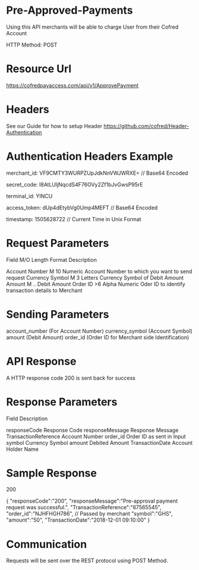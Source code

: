 # Pre-Approved-Payments

Using this API merchants will be able to charge User from their Cofred Account

HTTP Method: POST

# Resource Url

https://cofredpayaccess.com/api/v1/ApprovePayment

# Headers

See our Guide for how to setup Header https://github.com/cofred/Header-Authentication

# Authentication Headers Example

merchant_id: VF9CMTY3WURPZUpJdkNnVWJWRXE=   // Base64 Encoded

secret_code: I8AtLUljNqcdS4F76OVy2Zf1bJvGwsP95rE

terminal_id: YINCU

access_token: dUp4dEtybVg0Ump4MEFT  // Base64 Encoded

timestamp: 1505628722 // Current Time in Unix Format

# Request Parameters

Field	M/O	Length	Format	Description

Account Number M	10 Numeric 	Account Number to which you want to send request
Currency Symbol M 3 Letters Currency Symbol of Debit Amount
Amount M .. Debit Amount
Order ID >6 Alpha Numeric Oder ID to identify transaction details to Merchant

# Sending Parameters

account_number (For Account Number)
currency_symbol (Account Symbol)
amount (Debit Amount)
order_id (Order ID for Merchant side Identification)

# API Response

A HTTP response code 200 is sent back for success

# Response Parameters

Field	Description

responseCode	Response Code
responseMessage Response Message
TransactionReference Account Number
order_id Order ID as sent in Input
symbol Currency Symbol
amount Debited Amount
TransactionDate Account Holder Name

# Sample Response

200

{
  "responseCode":"200",
  "responseMessage":"Pre-approval payment request was successful.",
  "TransactionReference":"67565545",
  "order_id":"NJHFHGH786", // Passed by merchant
  "symbol":"GHS",
  "amount":"50",
  "TransactionDate":"2018-12-01 09:10:00"
}

# Communication

Requests will be sent over the REST protocol using POST Method.
